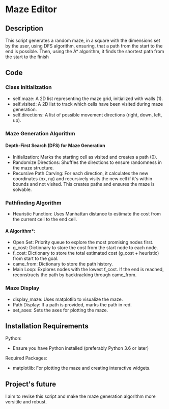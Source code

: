 # Maze Editor

## Description
This script generates a random maze, in a square with the dimensions set by the user, using DFS algorithm, ensuring, that a path from the start to the end is possible. Then, using the A* algorithm, it finds the shortest path from the start to the finish

## Code

### Class Initialization
- self.maze: A 2D list representing the maze grid, initialized with walls (1).
- self.visited: A 2D list to track which cells have been visited during maze generation.
- self.directions: A list of possible movement directions (right, down, left, up).

### Maze Generation Algorithm
#### Depth-First Search (DFS) for Maze Generation
- Initialization: Marks the starting cell as visited and creates a path (0).
- Randomize Directions: Shuffles the directions to ensure randomness in the maze structure.
- Recursive Path Carving: For each direction, it calculates the new coordinates (nx, ny) and recursively visits the new cell if it's within bounds and not visited. This creates paths and ensures the maze is solvable.

### Pathfinding Algorithm
- Heuristic Function: Uses Manhattan distance to estimate the cost from the current cell to the end cell.
#### A Algorithm*:
- Open Set: Priority queue to explore the most promising nodes first.
- g_cost: Dictionary to store the cost from the start node to each node.
- f_cost: Dictionary to store the total estimated cost (g_cost + heuristic) from start to the goal.
- came_from: Dictionary to store the path history.
- Main Loop: Explores nodes with the lowest f_cost. If the end is reached, reconstructs the path by backtracking through came_from.

### Maze Display
- display_maze: Uses matplotlib to visualize the maze.
- Path Display: If a path is provided, marks the path in red.
- set_axes: Sets the axes for plotting the maze.

## Installation Requirements
Python:
- Ensure you have Python installed (preferably Python 3.6 or later)

Required Packages:
- matplotlib: For plotting the maze and creating interactive widgets.

## Project's future
I aim to revise this script and make the maze generation algorithm more versitile and robust.  
